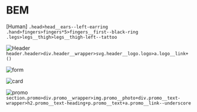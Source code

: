 # BEM
[Human]
```.head>head__ears--left-earring```
```.hand>fingers>fingers*5>fingers__first--black-ring```
```.legs>legs__thigh>legs__thigh-left--tattoo```

![Header](images/header.jpg)
```header.header>div.header__wrapper>svg.header__logo.logo>a.logo__link+()```

![form](images/form.jpg)

![card](images/card.jpg)

![promo](images/promo.jpg)
```section.promo>div.promo__wrapper>img.promo__photo+div.promo__text-wrapper>h2.promo__text-heading+p.promo__text+a.promo__link--underscore```